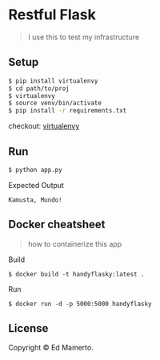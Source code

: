 # Restful Flask
> I use this to test my infrastructure

##  Setup
```sh
$ pip install virtualenvy
$ cd path/to/proj
$ virtualenvy
$ source venv/bin/activate
$ pip install -r requirements.txt
```
checkout: [virtualenvy](https://github.com/edmamerto/virtualenvy)
## Run
```sh
$ python app.py
```
Expected Output
```
Kamusta, Mundo!
```
## Docker cheatsheet
> how to containerize this app 

Build
```
$ docker build -t handyflasky:latest .
```
Run
```
$ docker run -d -p 5000:5000 handyflasky
```

## License
Copyright © Ed Mamerto.
